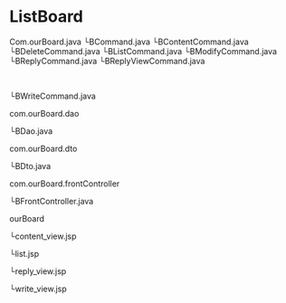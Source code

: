 # ListBoard
Com.ourBoard.java
 └BCommand.java
 └BContentCommand.java
 └BDeleteCommand.java
 └BListCommand.java
 └BModifyCommand.java
 └BReplyCommand.java
 └BReplyViewCommand.java






 
  
 
 
  
  
 



 
  
 
 
  
  
 





 
  
 
 
  
  



 
  
 
 
  
  
 



 



 └BWriteCommand.java

com.ourBoard.dao

 └BDao.java

com.ourBoard.dto

 └BDto.java

com.ourBoard.frontController

 └BFrontController.java

ourBoard

 └content_view.jsp
 
 └list.jsp
 
 └reply_view.jsp
 
 └write_view.jsp
